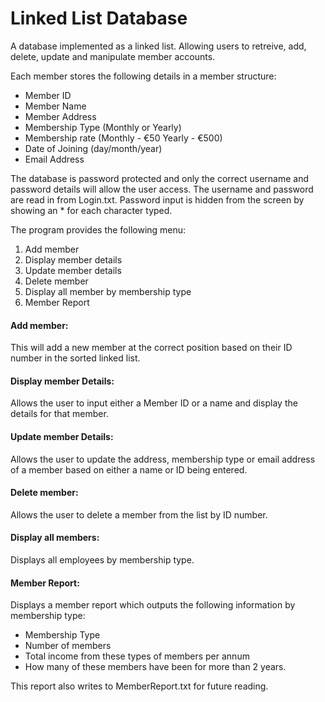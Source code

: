 # Linked List Database

A database implemented as a linked list. Allowing users to retreive, add, delete, update and manipulate member accounts.

Each member stores the following details in a member structure:

* Member ID
* Member Name 
* Member Address
* Membership Type (Monthly or Yearly)
* Membership rate (Monthly - €50 Yearly - €500)
* Date of Joining (day/month/year)
* Email Address 


The database is password protected and only the correct username and password details will allow the user access. The username and password are read in from Login.txt. Password input is hidden from the screen by showing an * for each character typed.


The program provides the following menu:

1. Add member
2. Display member details
3. Update member details
4. Delete member
5. Display all member by membership type
6. Member Report


#### Add member:
This will add a new member at the correct position based on their ID number in the
sorted linked list. 

#### Display member Details:
Allows the user to input either a Member ID or a name and display the
details for that member.

#### Update member Details:
Allows the user to update the address, membership type or email address
of a member based on either a name or ID being entered.

#### Delete member:
Allows the user to delete a member from the list by ID number.

#### Display all members:
Displays all employees by membership type.

#### Member Report:
Displays a member report which outputs the following information by membership
type:

- Membership Type
- Number of members
- Total income from these types of members per annum
- How many of these members have been for more than 2 years.

This report also writes to MemberReport.txt for future reading.
